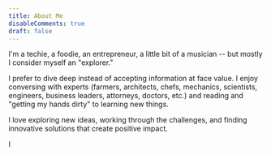 ```yaml
---
title: About Me
disableComments: true
draft: false
---
```


I'm a techie, a foodie, an entrepreneur, a little bit of a musician -- but mostly I consider myself an "explorer."

I prefer to dive deep instead of accepting information at face value. I enjoy conversing with experts (farmers, architects, chefs, mechanics, scientists, engineers, business leaders, attorneys, doctors, etc.) and reading and "getting my hands dirty" to learning new things. 

I love exploring new ideas, working through the challenges, and finding innovative solutions that create positive impact. 

I